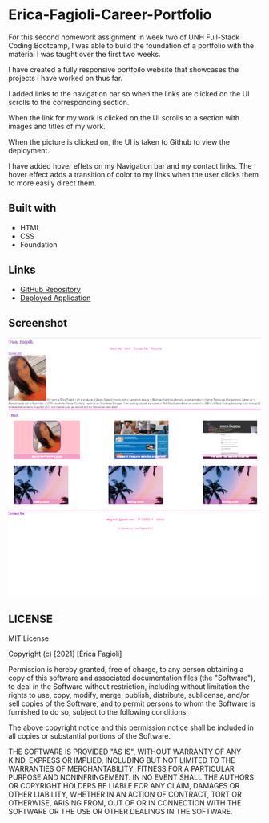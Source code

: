 # Erica-Fagioli-Career-Portfolio

For this second homework assignment in week two of UNH Full-Stack Coding Bootcamp, I was able to build the foundation of a portfolio with the material I was taught over the first two weeks.

I have created a fully responsive portfoilo website that showcases the projects I have worked on thus far. 

I added links to the navigation bar so when the links are clicked on the UI scrolls to the corresponding section. 

When the link for my work is clicked on the UI scrolls to a section with images and titles of my work.

When the picture is clicked on, the UI is taken to Github to view the deployment.

I have added hover effets on my Navigation bar and my contact links. The hover effect adds a transition of color to my links when the user clicks them to more easily direct them. 


## Built with

* HTML
* CSS
* Foundation


## Links

* [GitHub Repository](https://github.com/efagioli01/Erica-Fagioli-Career-Portfolio)
* [Deployed Application](https://efagioli01.github.io/Erica-Fagioli-Career-Portfolio/)


## Screenshot 
 ![screenshot](./images/portfoliocapture.PNG)



 ## LICENSE

 MIT License

Copyright (c) [2021] [Erica Fagioli] 

Permission is hereby granted, free of charge, to any person obtaining a copy of this software and associated documentation files (the "Software"), to deal in the Software without restriction, including without limitation the rights to use, copy, modify, merge, publish, distribute, sublicense, and/or sell copies of the Software, and to permit persons to whom the Software is furnished to do so, subject to the following conditions:

The above copyright notice and this permission notice shall be included in all copies or substantial portions of the Software.

THE SOFTWARE IS PROVIDED "AS IS", WITHOUT WARRANTY OF ANY KIND, EXPRESS OR IMPLIED, INCLUDING BUT NOT LIMITED TO THE WARRANTIES OF MERCHANTABILITY, FITNESS FOR A PARTICULAR PURPOSE AND NONINFRINGEMENT. IN NO EVENT SHALL THE AUTHORS OR COPYRIGHT HOLDERS BE LIABLE FOR ANY CLAIM, DAMAGES OR OTHER LIABILITY, WHETHER IN AN ACTION OF CONTRACT, TORT OR OTHERWISE, ARISING FROM, OUT OF OR IN CONNECTION WITH THE SOFTWARE OR THE USE OR OTHER DEALINGS IN THE SOFTWARE.